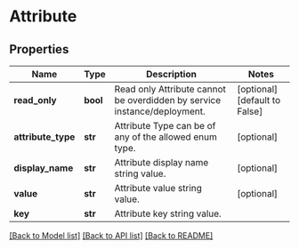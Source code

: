 # Attribute

## Properties
Name | Type | Description | Notes
------------ | ------------- | ------------- | -------------
**read_only** | **bool** | Read only Attribute cannot be overdidden by service instance/deployment. | [optional] [default to False]
**attribute_type** | **str** | Attribute Type can be of any of the allowed enum type. | [optional] 
**display_name** | **str** | Attribute display name string value. | [optional] 
**value** | **str** | Attribute value string value. | [optional] 
**key** | **str** | Attribute key string value. | 

[[Back to Model list]](../README.md#documentation-for-models) [[Back to API list]](../README.md#documentation-for-api-endpoints) [[Back to README]](../README.md)


